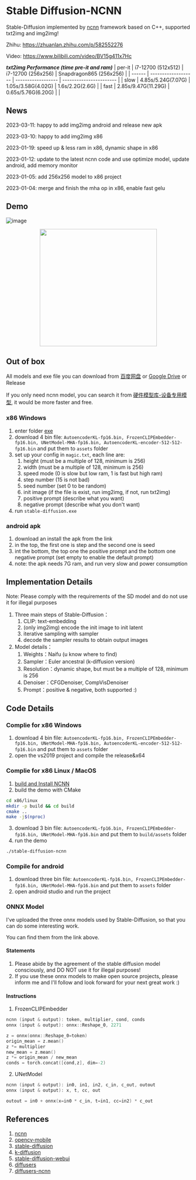 # Stable Diffusion-NCNN

Stable-Diffusion implemented by [ncnn](https://github.com/Tencent/ncnn) framework based on C++, supported txt2img and img2img!

Zhihu: https://zhuanlan.zhihu.com/p/582552276

Video: https://www.bilibili.com/video/BV15g411x7Hc

***txt2img Performance (time pre-it and ram)***
| per-it | i7-12700 (512x512)  | i7-12700 (256x256) | Snapdragon865 (256x256) |
| ------ | ------------------- | ------------------ | ----------------------- |
| slow   | 4.85s/5.24G(7.07G)  | 1.05s/3.58G(4.02G) | 1.6s/2.2G(2.6G)         |
| fast   | 2.85s/9.47G(11.29G) | 0.65s/5.76G(6.20G) |                         |

## News

2023-03-11: happy to add img2img android and release new apk

2023-03-10: happy to add img2img x86

2023-01-19: speed up & less ram in x86, dynamic shape in x86

2023-01-12: update to the latest ncnn code and use optimize model, update android, add memory monitor

2023-01-05: add 256x256 model to x86 project

2023-01-04: merge and finish the mha op in x86, enable fast gelu

## Demo

![image](./resources/image.png)

<p align="center">
  <img src="./resources/android.jpg" width="320x">
</p>

## Out of box

All models and exe file you can download from [百度网盘](https://pan.baidu.com/s/1Q_p0N3v7Y526Ht3JbxJ1XQ?pwd=6666) or [Google Drive](https://drive.google.com/drive/folders/1myB4uIQ2K5okl51XDbmYhetLF9rUyLZS?usp=sharing) or Release

If you only need ncnn model, you can search it from [硬件模型库-设备专用模型](https://platform.openmmlab.com/deploee), it would be more faster and free.

### x86 Windows
1. enter folder [exe](./x86/exe)
2. download 4 bin file: ```AutoencoderKL-fp16.bin, FrozenCLIPEmbedder-fp16.bin, UNetModel-MHA-fp16.bin, AutoencoderKL-encoder-512-512-fp16.bin``` and put them to ```assets``` folder
3. set up your config in ```magic.txt```, each line are:
    1. height (must be a multiple of 128, minimum is 256)
    2. width (must be a multiple of 128, minimum is 256)
    3. speed mode (0 is slow but low ram, 1 is fast but high ram)
    4. step number (15 is not bad)
    5. seed number (set 0 to be random)
    6. init image (if the file is exist, run img2img, if not, run txt2img)
    7. positive prompt (describe what you want)
    8. negative prompt (describe what you don't want)
4. run ```stable-diffusion.exe```

### android apk
1. download an install the apk from the link
2. in the top, the first one is step and the second one is seed
3. int the bottom, the top one the positive prompt and the bottom one negative prompt (set empty to enable the default prompt)
4. note: the apk needs 7G ram, and run very slow and power consumption

## Implementation Details

Note: Please comply with the requirements of the SD model and do not use it for illegal purposes

1. Three main steps of Stable-Diffusion：
    1. CLIP: text-embedding
    2. (only img2img) encode the init image to init latent
    3. iterative sampling with sampler
    4. decode the sampler results to obtain output images
2. Model details：
    1. Weights：Naifu (u know where to find)
    2. Sampler：Euler ancestral (k-diffusion version)
    3. Resolution：dynamic shape, but must be a multiple of 128, minimum is 256
    4. Denoiser：CFGDenoiser, CompVisDenoiser
    4. Prompt：positive & negative, both supported :)

## Code Details

### Complie for x86 Windows
1. download 4 bin file: ```AutoencoderKL-fp16.bin, FrozenCLIPEmbedder-fp16.bin, UNetModel-MHA-fp16.bin, AutoencoderKL-encoder-512-512-fp16.bin``` and put them to ```assets``` folder
2. open the vs2019 project and compile the release&x64

### Complie for x86 Linux / MacOS

1. [build and Install NCNN](https://github.com/Tencent/ncnn/wiki/how-to-build#pass-for-linux)
2. build the demo with CMake

```sh
cd x86/linux
mkdir -p build && cd build
cmake ..
make -j$(nproc)
```

3. download 3 bin file: ```AutoencoderKL-fp16.bin, FrozenCLIPEmbedder-fp16.bin, UNetModel-MHA-fp16.bin``` and put them to `build/assets` folder
4. run the demo

```sh
./stable-diffusion-ncnn
```

### Compile for android
1. download three bin file: ```AutoencoderKL-fp16.bin, FrozenCLIPEmbedder-fp16.bin, UNetModel-MHA-fp16.bin``` and put them to ```assets``` folder
2. open android studio and run the project

### ONNX Model

I've uploaded the three onnx models used by Stable-Diffusion, so that you can do some interesting work.

You can find them from the link above.

#### Statements

1. Please abide by the agreement of the stable diffusion model consciously, and DO NOT use it for illegal purposes!
2. If you use these onnx models to make open source projects, please inform me and I'll follow and look forward for your next great work :)

#### Instructions

1. FrozenCLIPEmbedder

```C++
ncnn (input & output): token, multiplier, cond, conds
onnx (input & output): onnx::Reshape_0, 2271

z = onnx(onnx::Reshape_0=token)
origin_mean = z.mean()
z *= multiplier
new_mean = z.mean()
z *= origin_mean / new_mean
conds = torch.concat([cond,z], dim=-2)
```

2. UNetModel

```C++
ncnn (input & output): in0, in1, in2, c_in, c_out, outout
onnx (input & output): x, t, cc, out

outout = in0 + onnx(x=in0 * c_in, t=in1, cc=in2) * c_out
```

## References

1. [ncnn](https://github.com/Tencent/ncnn)
2. [opencv-mobile](https://github.com/nihui/opencv-mobile)
3. [stable-diffusion](https://github.com/CompVis/stable-diffusion)
4. [k-diffusion](https://github.com/crowsonkb/k-diffusion)
5. [stable-diffusion-webui](https://github.com/AUTOMATIC1111/stable-diffusion-webui)
6. [diffusers](https://github.com/huggingface/diffusers)
7. [diffusers-ncnn](https://github.com/EdVince/diffusers-ncnn)
